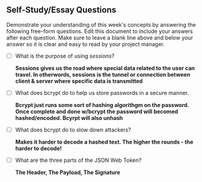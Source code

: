 ## Self-Study/Essay Questions

Demonstrate your understanding of this week's concepts by answering the following free-form questions. Edit this document to include your answers after each question. Make sure to leave a blank line above and below your answer so it is clear and easy to read by your project manager.

- [ ] What is the purpose of using _sessions_?

  **Sessions gives us the road where special data related to the user can travel. In otherwords, sessions is the tunnel or connection between client & server where specific data is transmitted**

- [ ] What does bcrypt do to help us store passwords in a secure manner.

  **Bcrypt just runs some sort of hashing algorithgm on the password. Once complete and done w/bcrypt the password will becomed hashed/encoded. Bcyrpt will also unhash**

- [ ] What does bcrypt do to slow down attackers?

  **Makes it harder to decode a hashed text. The higher the rounds - the harder to decode!**

- [ ] What are the three parts of the JSON Web Token?

  **The Header, The Payload, The Signature**
